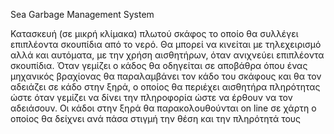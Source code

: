 Sea Garbage Management System

Κατασκευή (σε μικρή κλίμακα) πλωτού σκάφος το οποίο θα συλλέγει επιπλέοντα σκουπίδια από το νερό. Θα μπορεί να κινείται με τηλεχειρισμό αλλά και αυτόματα, με την χρήση αισθητήρων, όταν ανιχνεύει επιπλέοντα σκουπίδια.
Όταν γεμίζει ο κάδος θα οδηγείται σε αποβάθρα όπου ένας μηχανικός βραχίονας θα παραλαμβάνει τον κάδο του σκάφους και θα τον αδειάζει σε κάδο στην ξηρά, ο οποίος θα περιέχει αισθητήρα πληρότητας ώστε όταν γεμίζει να δίνει την πληροφορία ώστε να έρθουν να τον αδειάσουν. Οι κάδοι στην ξηρά θα παρακολουθούνται on line σε χάρτη ο οποίος θα δείχνει ανά πάσα στιγμή την θέση και την πληρότητά τους

